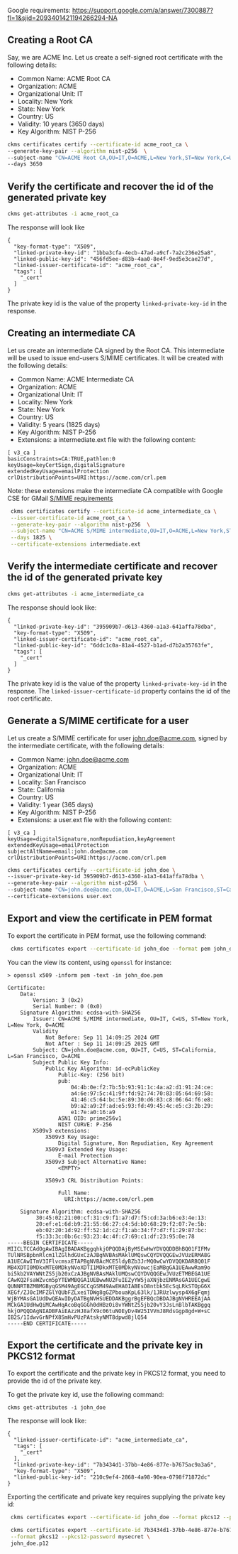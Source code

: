 Google requirements:
https://support.google.com/a/answer/7300887?fl=1&sjid=2093401421194266294-NA

## Creating a Root CA

Say, we are ACME Inc.
Let us create a self-signed root certificate with the following details:

- Common Name: ACME Root CA
- Organization: ACME
- Organizational Unit: IT
- Locality: New York
- State: New York
- Country: US
- Validity: 10 years (3650 days)
- Key Algorithm: NIST P-256

```sh
ckms certificates certify --certificate-id acme_root_ca \
--generate-key-pair --algorithm nist-p256  \
--subject-name "CN=ACME Root CA,OU=IT,O=ACME,L=New York,ST=New York,C=US" \
--days 3650
```

## Verify the certificate and recover the id of the generated private key

```sh
ckms get-attributes -i acme_root_ca
```

The response will look like

```text
{
  "key-format-type": "X509",
  "linked-private-key-id": "1bba3cfa-4ecb-47ad-a9cf-7a2c236e25a8",
  "linked-public-key-id": "456fd5ee-d83b-4aa0-8e4f-9ed5e3cae27d",
  "linked-issuer-certificate-id": "acme_root_ca",
  "tags": [
    "_cert"
  ]
}

```

The private key id is the value of the property `linked-private-key-id` in the response.

## Creating an intermediate CA

Let us create an intermediate CA signed by the Root CA. This intermediate will be used to issue
end-users S/MIME certificates. It will be created with the following details:

- Common Name: ACME Intermediate CA
- Organization: ACME
- Organizational Unit: IT
- Locality: New York
- State: New York
- Country: US
- Validity: 5 years (1825 days)
- Key Algorithm: NIST P-256
- Extensions: a intermediate.ext file with the following content:

```text
[ v3_ca ]
basicConstraints=CA:TRUE,pathlen:0
keyUsage=keyCertSign,digitalSignature
extendedKeyUsage=emailProtection
crlDistributionPoints=URI:https://acme.com/crl.pem
```

Note: these extensions make the intermediate CA compatible with Google CSE for GMail
[S/MIME requirements](https://support.google.com/a/answer/7300887?fl=1&sjid=2093401421194266294-NA)

```sh
 ckms certificates certify --certificate-id acme_intermediate_ca \
 --issuer-certificate-id acme_root_ca \
 --generate-key-pair --algorithm nist-p256  \
 --subject-name "CN=ACME S/MIME intermediate,OU=IT,O=ACME,L=New York,ST=New York,C=US" \
 --days 1825 \
 --certificate-extensions intermediate.ext
 ```

## Verify the intermediate certificate and recover the id of the generated private key

```sh
ckms get-attributes -i acme_intermediate_ca
```

The response should look like:

```text
{
  "linked-private-key-id": "395909b7-d613-4360-a1a3-641affa78dba",
  "key-format-type": "X509",
  "linked-issuer-certificate-id": "acme_root_ca",
  "linked-public-key-id": "6ddc1c0a-81a4-4527-b1ad-d7b2a35763fe",
  "tags": [
    "_cert"
  ]
}
```

The private key id is the value of the property `linked-private-key-id` in the response.
The `linked-issuer-certificate-id` property contains the id of the root certificate.

## Generate a S/MIME certificate for a user

Let us create a S/MIME certificate for user john.doe@acme.com, signed by the intermediate
certificate, with the following details:

- Common Name: john.doe@acme.com
- Organization: ACME
- Organizational Unit: IT
- Locality: San Francisco
- State: California
- Country: US
- Validity: 1 year (365 days)
- Key Algorithm: NIST P-256
- Extensions: a user.ext file with the following content:

```text
[ v3_ca ]
keyUsage=digitalSignature,nonRepudiation,keyAgreement
extendedKeyUsage=emailProtection
subjectAltName=email:john.doe@acme.com
crlDistributionPoints=URI:https://acme.com/crl.pem
```

```sh
ckms certificates certify --certificate-id john_doe \
--issuer-private-key-id 395909b7-d613-4360-a1a3-641affa78dba \
--generate-key-pair --algorithm nist-p256  \
--subject-name "CN=john.doe@acme.com,OU=IT,O=ACME,L=San Francisco,ST=California,C=US" --days 365 \
--certificate-extensions user.ext
```

## Export and view the certificate in PEM format

To export the certificate in PEM format, use the following command:

```sh
 ckms certificates export --certificate-id john_doe --format pem john_doe.pem
 ```

You can the view its content, using `openssl` for instance:

```shell
> openssl x509 -inform pem -text -in john_doe.pem

Certificate:
    Data:
        Version: 3 (0x2)
        Serial Number: 0 (0x0)
    Signature Algorithm: ecdsa-with-SHA256
        Issuer: CN=ACME S/MIME intermediate, OU=IT, C=US, ST=New York, L=New York, O=ACME
        Validity
            Not Before: Sep 11 14:09:25 2024 GMT
            Not After : Sep 11 14:09:25 2025 GMT
        Subject: CN=john.doe@acme.com, OU=IT, C=US, ST=California, L=San Francisco, O=ACME
        Subject Public Key Info:
            Public Key Algorithm: id-ecPublicKey
                Public-Key: (256 bit)
                pub: 
                    04:4b:0e:f2:7b:5b:93:91:1c:4a:a2:d1:91:24:ce:
                    a4:6e:97:5c:41:9f:fd:92:74:70:83:05:64:69:58:
                    41:46:c5:64:bc:5e:89:30:d6:83:c8:06:64:f6:e8:
                    b9:a2:a9:2f:ad:e5:93:fd:49:45:4c:e5:c3:2b:29:
                    e1:7e:a0:16:a9
                ASN1 OID: prime256v1
                NIST CURVE: P-256
        X509v3 extensions:
            X509v3 Key Usage: 
                Digital Signature, Non Repudiation, Key Agreement
            X509v3 Extended Key Usage: 
                E-mail Protection
            X509v3 Subject Alternative Name: 
                <EMPTY>

            X509v3 CRL Distribution Points: 

                Full Name:
                  URI:https://acme.com/crl.pem

    Signature Algorithm: ecdsa-with-SHA256
         30:45:02:21:00:cf:31:c9:f1:a7:d7:f5:cd:3a:b6:e3:4e:13:
         20:ef:e1:6d:b9:21:55:66:27:c4:5d:b0:68:29:f2:07:7e:5b:
         eb:02:20:1d:92:ff:52:1d:c2:f1:ab:34:f7:d7:f1:29:87:bc:
         f5:33:3c:0b:6c:93:23:4c:4f:c7:69:c1:df:23:95:0e:78
-----BEGIN CERTIFICATE-----
MIICLTCCAdOgAwIBAgIBADAKBggqhkjOPQQDAjByMSEwHwYDVQQDDBhBQ01FIFMv
TUlNRSBpbnRlcm1lZGlhdGUxCzAJBgNVBAsMAklUMQswCQYDVQQGEwJVUzERMA8G
A1UECAwITmV3IFlvcmsxETAPBgNVBAcMCE5ldyBZb3JrMQ0wCwYDVQQKDARBQ01F
MB4XDTI0MDkxMTE0MDkyNVoXDTI1MDkxMTE0MDkyNVowcjEaMBgGA1UEAwwRam9o
bi5kb2VAYWNtZS5jb20xCzAJBgNVBAsMAklUMQswCQYDVQQGEwJVUzETMBEGA1UE
CAwKQ2FsaWZvcm5pYTEWMBQGA1UEBwwNU2FuIEZyYW5jaXNjbzENMAsGA1UECgwE
QUNNRTBZMBMGByqGSM49AgEGCCqGSM49AwEHA0IABEsO8ntbk5EcSqLRkSTOpG6X
XEGf/ZJ0cIMFZGlYQUbFZLxeiTDWg8gGZPbouaKpL63lk/1JRUzlwysp4X6gFqmj
WjBYMAsGA1UdDwQEAwIDyDATBgNVHSUEDDAKBggrBgEFBQcDBDAJBgNVHREEAjAA
MCkGA1UdHwQiMCAwHqAcoBqGGGh0dHBzOi8vYWNtZS5jb20vY3JsLnBlbTAKBggq
hkjOPQQDAgNIADBFAiEAzzHJ8afX9c06tuNOEyDv4W25IVVmJ8RdsGgp8gd+W+sC
IB2S/1IdwvGrNPfX8SmHvPUzPAtskyNMT8dpwd8jlQ54
-----END CERTIFICATE-----

```

## Export the certificate and the private key in PKCS12 format

To export the certificate and the private key in PKCS12 format, you need to provide the id of
the private key.

To get the private key id, use the following command:

```shell
ckms get-attributes -i john_doe
```

The response will look like:

```text
{
  "linked-issuer-certificate-id": "acme_intermediate_ca",
  "tags": [
    "_cert"
  ],
  "linked-private-key-id": "7b3434d1-37bb-4e86-877e-b7675ac9a3a6",
  "key-format-type": "X509",
  "linked-public-key-id": "210c9ef4-2868-4a98-90ea-0798f71872dc"
}
```

Exporting the certificate and private key requires supplying the private key id:

```sh
 ckms certificates export --certificate-id john_doe --format pkcs12 --private-key-id 7b3434d1-37bb-4e86-877e-b7675ac9a3a6 john_doe.p12
 ``` 

```sh
 ckms certificates export --certificate-id 7b3434d1-37bb-4e86-877e-b7675ac9a3a6 \
 --format pkcs12 --pkcs12-password mysecret \
 john_doe.p12
 ```